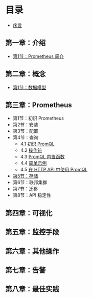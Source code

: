 # 目录

* [ 序言](README.md)

## 第一章：介绍

- [第1节：Prometheus 简介](1-introduction/overview.md)

## 第二章：概念
- [第1节：数据模型](2-concepts/data_model.md)

## 第三章：Prometheus

- 第1节：初识 Prometheus
- 第2节：安装
- 第3节：配置
- 第4节：查询
    - 4.1 [初识 PromQL](3-prometheus/basics.md)
    - 4.2 [操作符](3-prometheus/operators.md)
    - 4.3 [PromQL 内置函数](3-prometheus/functions.md)
    - 4.4 [简单示例](3-prometheus/examples.md)
    - 4.5 [在 HTTP API 中使用 PromQL](3-prometheus/api.md)
- [第5节：存储](3-prometheus/storage.md)
- 第6节：联邦集群
- 第7节：迁移
- 第8节：API 稳定性

## 第四章：可视化

## 第五章：监控手段

## 第六章：其他操作

## 第七章：告警

## 第八章：最佳实践
